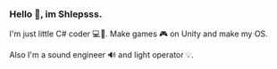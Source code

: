 ### Hello 👋, im Shlepsss.

<!--
**koteProgrammist/koTeProgrammist** is a ✨ _special_ ✨ repository because its `README.md` (this file) appears on your GitHub profile.

Here are some ideas to get you started:

- 🔭 I’m currently working on ...
- 🌱 I’m currently learning ...
- 👯 I’m looking to collaborate on ...
- 🤔 I’m looking for help with ...
- 💬 Ask me about ...
- 📫 How to reach me: ...
- 😄 Pronouns: ...
- ⚡ Fun fact: ...
-->

I'm just little C# coder 💻🐧. Make games 🎮 on Unity and make my OS.

Also I'm a sound engineer 🔊 and light operator 💡.
